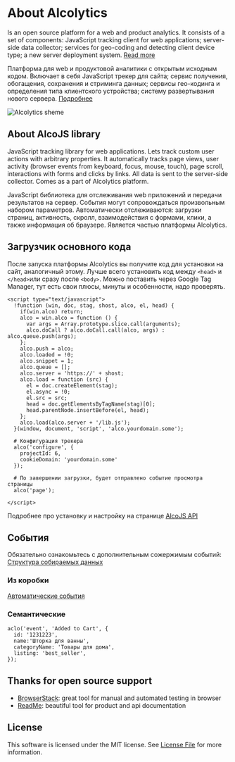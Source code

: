 # About Alcolytics

Is an open source platform for a web and product analytics. 
It consists of a set of components: JavaScript tracking client for web applications; 
server-side data collector; services for geo-coding and detecting client device type; 
a new server deployment system.
[Read more](https://alco.readme.io/docs/web-tracking)

Платформа для web и продуктовой аналитики с открытым исходным кодом.
Включает в себя JavaScript трекер для сайта; сервис получения, обогащения,
сохранения и стриминга данных; сервисы гео-кодинга и определения типа клиентского устройства;
систему развертывания нового сервера.
[Подробнее](https://alco.readme.io/docs/web-tracking) 

![Alcolytics sheme](https://raw.githubusercontent.com/alcolytics/alco-tracker/master/docs/alco-scheme.png)

## About AlcoJS library

JavaScript tracking library for web applications. Lets track custom user actions with arbitrary properties. It automatically tracks page views, user activity (browser events from keyboard, focus, mouse, touch), page scroll, interactions with forms and clicks by links. All data is sent to the server-side collector. Comes as a part of Alcolytics platform.

JavaScript библиотека для отслеживания web приложений и передачи  результатов на сервер. События могут сопровождаться произвольным набором параметров. Автоматически отслеживаются: загрузки страниц, активность, скролл, взаимодействия с формами, клики, а также информация об браузере. Является частью платформы Alcolytics.

## Загрузчик основного кода

После запуска платформы Alcolytics вы получите код для установки на сайт, аналогичный этому. 
Лучше всего установить код между `<head>` и `</head>`или сразу после `<body>`. 
Можно поставить через Google Tag Manager, тут есть свои плюсы, минуты и особенности, надо проверять.

    <script type="text/javascript">
      !function (win, doc, stag, shost, alco, el, head) {
        if(win.alco) return;
        alco = win.alco = function () {
          var args = Array.prototype.slice.call(arguments);
          alco.doCall ? alco.doCall.call(alco, args) : alco.queue.push(args);
        };
        alco.push = alco;
        alco.loaded = !0;
        alco.snippet = 1;
        alco.queue = [];
        alco.server = 'https://' + shost;
        alco.load = function (src) {
          el = doc.createElement(stag);
          el.async = !0;
          el.src = src;
          head = doc.getElementsByTagName(stag)[0];
          head.parentNode.insertBefore(el, head);
        };
        alco.load(alco.server + '/lib.js');
      }(window, document, 'script', 'alco.yourdomain.some');
      
      # Конфигурация трекера
      alco('configure', {
        projectId: 6,
        cookieDomain: 'yourdomain.some'
      });
      
      # По завершении загрузки, будет отправлено событие просмотра страницы
      alco('page');
      
    </script>
    
Подробнее про установку и настройку на странице [AlcoJS API](https://alco.readme.io/docs/js-api) 

## События

Обязательно ознакомьтесь с дополнительным сожержимым событий: [Структура собираемых данных](https://alco.readme.io/docs/alcojs-data-format)

### Из коробки

[Автоматические события](https://alco.readme.io/docs/auto-track)

### Семантические

    aclo('event', 'Added to Cart', {
      id: '1231223', 
      name:'Шторка для ванны', 
      categoryName: 'Товары для дома',
      listing: 'best_seller',
    });


## Thanks for open source support

- [BrowserStack](https://www.browserstack.com): great tool for manual and automated testing in browser
- [ReadMe](https://readme.io): beautiful tool for product and api documentation


## License

This software is licensed under the MIT license. See [License File](LICENSE) for more information.

